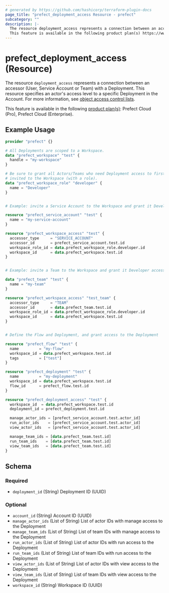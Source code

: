 ```yaml
---
# generated by https://github.com/hashicorp/terraform-plugin-docs
page_title: "prefect_deployment_access Resource - prefect"
subcategory: ""
description: |-
  The resource deployment_access represents a connection between an accessor (User, Service Account or Team) with a Deployment. This resource specifies an actor's access level to a specific Deployment in the Account. For more information, see object access control lists https://docs.prefect.io/v3/manage/cloud/manage-users/object-access-control-lists.
  This feature is available in the following product plan(s) https://www.prefect.io/pricing: Prefect Cloud (Pro), Prefect Cloud (Enterprise).
---
```


# prefect_deployment_access (Resource)

The resource `deployment_access` represents a connection between an accessor (User, Service Account or Team) with a Deployment. This resource specifies an actor's access level to a specific Deployment in the Account. For more information, see [object access control lists](https://docs.prefect.io/v3/manage/cloud/manage-users/object-access-control-lists).

This feature is available in the following [product plan(s)](https://www.prefect.io/pricing): Prefect Cloud (Pro), Prefect Cloud (Enterprise).

## Example Usage

```terraform
provider "prefect" {}

# All Deployments are scoped to a Workspace.
data "prefect_workspace" "test" {
  handle = "my-workspace"
}

# Be sure to grant all Actors/Teams who need Deployment access to first be
# invited to the Workspace (with a role).
data "prefect_workspace_role" "developer" {
  name = "Developer"
}


# Example: invite a Service Account to the Workspace and grant it Developer access

resource "prefect_service_account" "test" {
  name = "my-service-account"
}

resource "prefect_workspace_access" "test" {
  accessor_type     = "SERVICE_ACCOUNT"
  accessor_id       = prefect_service_account.test.id
  workspace_role_id = data.prefect_workspace_role.developer.id
  workspace_id      = data.prefect_workspace.test.id
}


# Example: invite a Team to the Workspace and grant it Developer access

data "prefect_team" "test" {
  name = "my-team"
}

resource "prefect_workspace_access" "test_team" {
  accessor_type     = "TEAM"
  accessor_id       = data.prefect_team.test.id
  workspace_role_id = data.prefect_workspace_role.developer.id
  workspace_id      = data.prefect_workspace.test.id
}


# Define the Flow and Deployment, and grant access to the Deployment

resource "prefect_flow" "test" {
  name         = "my-flow"
  workspace_id = data.prefect_workspace.test.id
  tags         = ["test"]
}

resource "prefect_deployment" "test" {
  name         = "my-deployment"
  workspace_id = data.prefect_workspace.test.id
  flow_id      = prefect_flow.test.id
}

resource "prefect_deployment_access" "test" {
  workspace_id  = data.prefect_workspace.test.id
  deployment_id = prefect_deployment.test.id

  manage_actor_ids = [prefect_service_account.test.actor_id]
  run_actor_ids    = [prefect_service_account.test.actor_id]
  view_actor_ids   = [prefect_service_account.test.actor_id]

  manage_team_ids = [data.prefect_team.test.id]
  run_team_ids    = [data.prefect_team.test.id]
  view_team_ids   = [data.prefect_team.test.id]
}
```

<!-- schema generated by tfplugindocs -->
## Schema

### Required

- `deployment_id` (String) Deployment ID (UUID)

### Optional

- `account_id` (String) Account ID (UUID)
- `manage_actor_ids` (List of String) List of actor IDs with manage access to the Deployment
- `manage_team_ids` (List of String) List of team IDs with manage access to the Deployment
- `run_actor_ids` (List of String) List of actor IDs with run access to the Deployment
- `run_team_ids` (List of String) List of team IDs with run access to the Deployment
- `view_actor_ids` (List of String) List of actor IDs with view access to the Deployment
- `view_team_ids` (List of String) List of team IDs with view access to the Deployment
- `workspace_id` (String) Workspace ID (UUID)
